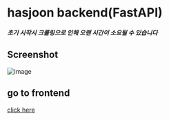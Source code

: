 # hasjoon backend(FastAPI)

***초기 시작시 크롤링으로 인해 오랜 시간이 소요될 수 있습니다***

## Screenshot

![image](https://github.com/user-attachments/assets/229eadaa-13de-4fda-956e-b200b146ca0d)

## go to frontend

[click here](https://github.com/BetaTester772/hasjoon-svelte)